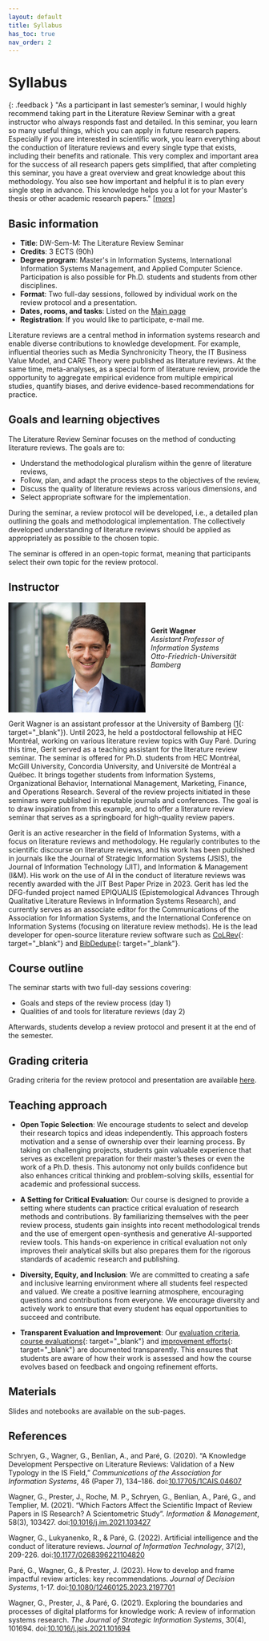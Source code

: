 ```yaml
---
layout: default
title: Syllabus
has_toc: true
nav_order: 2
---
```


# Syllabus

{: .feedback }
"As a participant in last semester’s seminar, I would highly recommend taking part in the Literature Review Seminar with a great instructor who always responds fast and detailed. In this seminar, you learn so many useful things, which you can apply in future research papers. Especially if you are interested in scientific work, you learn everything about the conduction of literature reviews and every single type that exists, including their benefits and rationale. This very complex and important area for the success of all research papers gets simplified, that after completing this seminar, you have a great overview and great knowledge about this methodology. You also see how important and helpful it is to plan every single step in advance. This knowledge helps you a lot for your Master's thesis or other academic research papers." \[[more](evaluations.html)\]

## Basic information

- **Title**: DW-Sem-M: The Literature Review Seminar
- **Credits**: 3 ECTS (90h)
- **Degree program**: Master's in Information Systems, International Information Systems Management, and Applied Computer Science. Participation is also possible for Ph.D. students and students from other disciplines.
- **Format**: Two full-day sessions, followed by individual work on the review protocol and a presentation.
- **Dates, rooms, and tasks**: Listed on the [Main page](../index.html)
- **Registration**: If you would like to participate, e-mail me.

Literature reviews are a central method in information systems research and enable diverse contributions to knowledge development.
For example, influential theories such as Media Synchronicity Theory, the IT Business Value Model, and CARE Theory were published as literature reviews.
At the same time, meta-analyses, as a special form of literature review, provide the opportunity to aggregate empirical evidence from multiple empirical studies, quantify biases, and derive evidence-based recommendations for practice.

## Goals and learning objectives

The Literature Review Seminar focuses on the method of conducting literature reviews. The goals are to:

- Understand the methodological pluralism within the genre of literature reviews,
- Follow, plan, and adapt the process steps to the objectives of the review,
- Discuss the quality of literature reviews across various dimensions, and
- Select appropriate software for the implementation.

During the seminar, a review protocol will be developed, i.e., a detailed plan outlining the goals and methodological implementation.
The collectively developed understanding of literature reviews should be applied as appropriately as possible to the chosen topic.

The seminar is offered in an open-topic format, meaning that participants select their own topic for the review protocol.

## Instructor

<img src="../assets/gerit_wagner.jpg" alt="Gerit Wagner (Foto: Tim Kipphan)" style="height: 220px; float: left; padding-right: 10px;">

<br><br>

**Gerit Wagner**  
*Assistant Professor of Information Systems*  
*Otto-Friedrich-Universität Bamberg*

<br style="clear:both">

Gerit Wagner is an assistant professor at the University of Bamberg ([1](https://www.uni-bamberg.de/digital-work/team/prof-dr-gerit-wagner/){: target="_blank"}).
Until 2023, he held a postdoctoral fellowship at HEC Montréal, working on various literature review topics with Guy Paré.
During this time, Gerit served as a teaching assistant for the literature review seminar.
The seminar is offered for Ph.D. students from HEC Montréal, McGill University, Concordia University, and Université de Montréal a Québec.
It brings together students from Information Systems, Organizational Behavior, International Management, Marketing, Finance, and Operations Research.
Several of the review projects initiated in these seminars were published in reputable journals and conferences.
The goal is to draw inspiration from this example, and to offer a literature review seminar that serves as a springboard for high-quality review papers.

Gerit is an active researcher in the field of Information Systems, with a focus on literature reviews and methodology.
He regularly contributes to the scientific discourse on literature reviews, and his work has been published in journals like the Journal of Strategic Information Systems (JSIS), the Journal of Information Technology (JIT), and Information & Management (I&M).
His work on the use of AI in the conduct of literature reviews was recently awarded with the JIT Best Paper Prize in 2023.
Gerit has led the DFG-funded project named EPIQUALIS (Epistemological Advances Through Qualitative Literature Reviews in Information Systems Research), and currently serves as an associate editor for the Communications of the Association for Information Systems, and the International Conference on Information Systems (focusing on literature review methods).
He is the lead developer for open-source literature review software such as [CoLRev](https://github.com/CoLRev-Environment/colrev){: target="_blank"} and [BibDedupe](https://github.com/CoLRev-Environment/bib-dedupe){: target="_blank"}.

## Course outline

The seminar starts with two full-day sessions covering:

- Goals and steps of the review process (day 1)
- Qualities of and tools for literature reviews (day 2)

Afterwards, students develop a review protocol and present it at the end of the semester.

## Grading criteria

Grading criteria for the review protocol and presentation are available [here](protocol.html).

## Teaching approach

- **Open Topic Selection**: We encourage students to select and develop their research topics and ideas independently. This approach fosters motivation and a sense of ownership over their learning process. By taking on challenging projects, students gain valuable experience that serves as excellent preparation for their master’s theses or even the work of a Ph.D. thesis. This autonomy not only builds confidence but also enhances critical thinking and problem-solving skills, essential for academic and professional success.

- **A Setting for Critical Evaluation**: Our course is designed to provide a setting where students can practice critical evaluation of research methods and contributions. By familiarizing themselves with the peer review process, students gain insights into recent methodological trends and the use of emergent open-synthesis and generative AI-supported review tools. This hands-on experience in critical evaluation not only improves their analytical skills but also prepares them for the rigorous standards of academic research and publishing.

<!-- - **Real-World Impact**: We aim to empower students to make a meaningful impact by contributing to a real-world, publicly accessible Python package. This hands-on experience not only enhances technical skills but also provides a sense of accomplishment and relevance. Additionally, students can add this valuable experience to their CV, showcasing their practical contributions and teamwork skills to potential employers. -->

- **Diversity, Equity, and Inclusion**: We are committed to creating a safe and inclusive learning environment where all students feel respected and valued. We create a positive learning atmosphere, encouraging questions and contributions from everyone. We encourage diversity and actively work to ensure that every student has equal opportunities to succeed and contribute.

- **Transparent Evaluation and Improvement**: Our [evaluation criteria](protocol.html), [course evaluations](https://digital-work-lab.github.io/handbook/docs/30-teaching/30_processes/30.21.evaluations.html#prior-evaluations){: target="_blank"} and [improvement efforts](https://digital-work-lab.github.io/handbook/docs/30-teaching/30_processes/30.22.improvements.html){: target="_blank"} are documented transparently. This ensures that students are aware of how their work is assessed and how the course evolves based on feedback and ongoing refinement efforts.

<!-- In addition, we develop peer-reviewed teaching materials to solicit feedback from educators outside our program. -->

## Materials

Slides and notebooks are available on the sub-pages.

## References

<div class="references">
    <p>Schryen, G., Wagner, G., Benlian, A., and Paré, G. (2020). “A Knowledge Development Perspective on Literature Reviews: Validation of a New Typology in the IS Field,” <em>Communications of the Association for Information Systems</em>, 46 (Paper 7), 134–186. doi:<a href="https://aisel.aisnet.org/cais/vol46/iss1/7/" target="_blank">10.17705/1CAIS.04607</a></p>
    <p>Wagner, G., Prester, J., Roche, M. P., Schryen, G., Benlian, A., Paré, G., and Templier, M. (2021). “Which Factors Affect the Scientific Impact of Review Papers in IS Research? A Scientometric Study”. <em>Information & Management</em>, 58(3), 103427. doi:<a href="https://www.sciencedirect.com/science/article/abs/pii/S037872062100001X" target="_blank">10.1016/j.im.2021.103427</a></p>
    <p>Wagner, G., Lukyanenko, R., &amp; Paré, G. (2022). Artificial intelligence and the conduct of literature reviews. <em>Journal of Information Technology</em>, 37(2), 209-226. doi:<a href="https://journals.sagepub.com/doi/full/10.1177/0268396221104820" target="_blank">10.1177/0268396221104820</a></p>
    <p>Paré, G., Wagner, G., &amp; Prester, J. (2023). How to develop and frame impactful review articles: key recommendations. <em>Journal of Decision Systems</em>, 1-17. doi:<a href="https://www.tandfonline.com/doi/full/10.1080/12460125.2023.2197701" target="_blank">10.1080/12460125.2023.2197701</a></p>
    <p>Wagner, G., Prester, J., &amp; Paré, G. (2021). Exploring the boundaries and processes of digital platforms for knowledge work: A review of information systems research. <em>The Journal of Strategic Information Systems</em>, 30(4), 101694. doi:<a href="https://www.sciencedirect.com/science/article/pii/S096386872100041X" target="_blank">10.1016/j.jsis.2021.101694</a></p>
</div>
